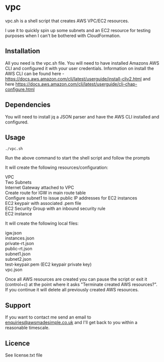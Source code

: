 # vpc

vpc.sh is a shell script that creates AWS VPC/EC2 resources.

I use it to quickly spin up some subnets and an EC2 resource for testing purposes when I can't be bothered with CloudFormation.

## Installation

All you need is the vpc.sh file.
You will need to have installed Amazons AWS CLI and configured it with your user credentials.
Information on install the AWS CLI can be found here - https://docs.aws.amazon.com/cli/latest/userguide/install-cliv2.html and here https://docs.aws.amazon.com/cli/latest/userguide/cli-chap-configure.html

## Dependencies

You will need to install jq a JSON parser and have the AWS CLI installed and configured.

## Usage

<code>./vpc.sh</code>

Run the above command to start the shell script and follow the prompts

It will create the following resources/configuration:

VPC<br/>
Two Subnets<br/>
Internet Gateway attached to VPC<br/>
Create route for IGW in main route table<br/>
Configure subnet1 to issue public IP addresses for EC2 instances<br/>
EC2 keypair with associated .pem file<br/>
EC2 Security Group with an inbound security rule<br/>
EC2 instance<br/>

It will create the following local files:

igw.json<br/>
instances.json<br/>
private-rt.json<br/>
public-rt.json<br/>
subnet1.json<br/>
subnet2.json<br/>
test-keypair.pem (EC2 keypair private key)<br/>
vpc.json<br/>

Once all AWS resources are created you can pause the script or exit it (control+c) at the point where it asks "Terminate created AWS resources?". 
If you continue it will delete all previously created AWS resources. 

## Support

If you want to contact me send an email to enquiries@awsmadesimple.co.uk and I'll get back to you within a reasonable timescale.

## Licence

See license.txt file
